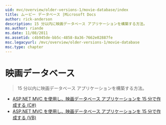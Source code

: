 ```yaml
---
uid: mvc/overview/older-versions-1/movie-database/index
title: ムービー データベース |Microsoft Docs
author: rick-anderson
description: 15 分以内に映画データベース アプリケーションを構築する方法。
ms.author: riande
ms.date: 11/08/2011
ms.assetid: c4b945de-bb5c-4858-8a36-7662e02887fe
msc.legacyurl: /mvc/overview/older-versions-1/movie-database
msc.type: chapter
---
```

<a name="movie-database"></a>映画データベース
====================
> 15 分以内に映画データベース アプリケーションを構築する方法。


- [ASP.NET MVC を使用し、映画データベース アプリケーションを 15 分で作成する (C#)](create-a-movie-database-application-in-15-minutes-with-asp-net-mvc-cs.md)
- [ASP.NET MVC を使用し、映画データベース アプリケーションを 15 分で作成する (VB)](create-a-movie-database-application-in-15-minutes-with-asp-net-mvc-vb.md)
